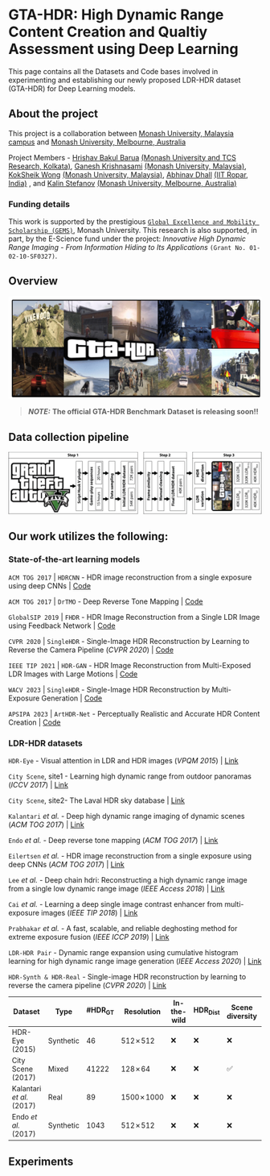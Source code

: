 # GTA-HDR: High Dynamic Range Content Creation and Qualtiy Assessment using Deep Learning   

This page contains all the Datasets and Code bases involved in experimenting and establishing our newly proposed LDR-HDR dataset (GTA-HDR) for Deep Learning models.

## About the project

This project is a collaboration between [Monash University, Malaysia campus](https://www.monash.edu.my/) and [Monash University, Melbourne, Australia](https://www.monash.edu/)

Project Members - [Hrishav Bakul Barua](https://www.researchgate.net/profile/Hrishav-Barua)  [(Monash University and TCS Research, Kolkata)](https://www.tcs.com/research-and-innovation), [Ganesh Krishnasami](https://research.monash.edu/en/persons/ganesh-krishnasamy) [(Monash University, Malaysia)](https://www.monash.edu.my/), [KokSheik Wong](https://scholar.google.com/citations?user=oMjrLWcAAAAJ&hl=en) [(Monash University, Malaysia)](https://www.monash.edu.my/), [Abhinav Dhall](https://sites.google.com/site/dhallabhinav/) [(IIT Ropar, India)](https://www.iitrpr.ac.in/) , and [Kalin Stefanov](https://research.monash.edu/en/persons/kalin-stefanov) [(Monash University, Melbourne, Australia)](https://www.monash.edu/)

### Funding details

This work is supported by the prestigious [`Global Excellence and Mobility Scholarship (GEMS)`](https://www.monash.edu.my/research/support-and-scholarships/gems-scholarship), Monash University. This research is also supported, in part, by the E-Science fund under the project: *Innovative High Dynamic Range Imaging - From Information Hiding to Its Applications* `(Grant No. 01-02-10-SF0327)`.

## Overview

![My Image](assets/GTA-HDR-Teaser.png)

> **_NOTE:_** **The official GTA-HDR Benchmark Dataset is releasing soon!!**  

## Data collection pipeline

![My Image](assets/data_pipeline.png)


## Our work utilizes the following:

### State-of-the-art learning models


`ACM TOG 2017` | `HDRCNN` - HDR image reconstruction from a single exposure using deep CNNs | [Code](https://github.com/gabrieleilertsen/hdrcnn)

`ACM TOG 2017` | `DrTMO` - Deep Reverse Tone Mapping | [Code](https://github.com/shleecs/DrTMO_unofficial_pytorch)

`GlobalSIP 2019` | `FHDR` - HDR Image Reconstruction from a Single LDR Image using Feedback Network | [Code](https://github.com/mukulkhanna/FHDR)

`CVPR 2020` | `SingleHDR` - Single-Image HDR Reconstruction by Learning to Reverse the Camera Pipeline (*CVPR 2020*) | [Code](https://github.com/alex04072000/SingleHDR) 

`IEEE TIP 2021` | `HDR-GAN` - HDR Image Reconstruction from Multi-Exposed LDR Images with Large Motions | [Code](https://github.com/nonu116/HDR-GAN)

`WACV 2023` | `SingleHDR` - Single-Image HDR Reconstruction by Multi-Exposure Generation | [Code](https://github.com/VinAIResearch/single_image_hdr)

`APSIPA 2023` | `ArtHDR-Net` - Perceptually Realistic and Accurate HDR Content Creation | [Code](https://arxiv.org/abs/2309.03827#:~:text=ArtHDR%2DNet%3A%20Perceptually%20Realistic%20and%20Accurate%20HDR%20Content%20Creation,-Hrishav%20Bakul%20Barua&text=High%20Dynamic%20Range%20(HDR)%20content,and%20Augmented%2FVirtual%20Reality%20industries.)


### LDR-HDR datasets

`HDR-Eye` - Visual attention in LDR and HDR images (*VPQM 2015*) | [Link](https://www.epfl.ch/labs/mmspg/downloads/hdr-eye/)

`City Scene`, site1 - Learning high dynamic range from outdoor panoramas (*ICCV 2017*) | [Link](https://github.com/jacenfox/ldr2hdr-public) 
           
`City Scene`, site2- The Laval HDR sky database | [Link](http://hdrdb.com/)

`Kalantari` *et al.* - Deep high dynamic range imaging of dynamic scenes (*ACM TOG 2017*) | [Link](https://cseweb.ucsd.edu/~viscomp/projects/SIG17HDR/)

`Endo` *et al.* - Deep reverse tone mapping (*ACM TOG 2017*) | [Link](https://www.npal.cs.tsukuba.ac.jp/~endo/projects/DrTMO/)

`Eilertsen` *et al.* - HDR image reconstruction from a single exposure using deep CNNs (*ACM TOG 2017*) | [Link](https://computergraphics.on.liu.se/hdrcnn/)

`Lee` *et al.* - Deep chain hdri: Reconstructing a high dynamic range image from a single low dynamic range image (*IEEE Access 2018*) | [Link](https://siyeong-lee.github.io/hdr_vds_dataset/)

`Cai` *et al.* - Learning a deep single image contrast enhancer from multi-exposure images (*IEEE TIP 2018*) | [Link](https://github.com/csjcai/SICE)

`Prabhakar` *et al.* - A fast, scalable, and reliable deghosting method for extreme exposure fusion (*IEEE ICCP 2019*) | [Link](https://github.com/rajat95/Deep-Deghosting-HDR)

`LDR-HDR Pair` - Dynamic range expansion using cumulative histogram learning for high dynamic range image generation (*IEEE Access 2020*) | [Link](https://github.com/HanbyolJang/LDR-HDR-pair_Dataset/tree/master)

`HDR-Synth & HDR-Real` - Single-image HDR reconstruction by learning to reverse the camera pipeline (*CVPR 2020*) | [Link](https://github.com/alex04072000/SingleHDR)


| Dataset       |    Type     | #HDR<sub>GT<sub> | Resolution | In-the-wild | HDR<sub>Dist<sub> | Scene diversity | Image diversity |
| ------------- | ------------- | -------------| -------------| -------------| -------------| -------------| -------------| 
| HDR-Eye (2015)  | Synthetic | 46 | 512&cross;512  | :x: | :x: | :x: | :x: |
| City Scene (2017)  | Mixed | 41222 | 128&cross;64|  :x: | :x: | :white_check_mark: | :x: |
|Kalantari *et al.* (2017) | Real | 89 | 1500&cross;1000|:x: | :x: | :x: | :x: |
| Endo *et al.* (2017) | Synthetic| 1043 |512&cross;512 | :x: | :x: | :x: | :x: |


## Experiments







